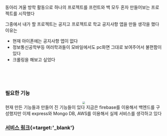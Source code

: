 동아리 겨울 방학 활동으로 하나의 프로젝트를 프런트와 백 모두 혼자 만들어보는 프로젝트를 시작했다

그중에서 내가 할 프로젝트는 공지고 프로젝트로 학교 공지사항 앱을 만들 생각을 했다 이유는

* 현재 아이폰에는 공지사항 앱이 없다
* 정보통신공학부등 여러학과들이 모바일에서도 pc화면 그대로 보여주어서 불편함이 있다
* 크롤링을 해보고 싶었다

&nbsp;

&nbsp;

### 필요한 기능

<center>
<img src="https://user-images.githubusercontent.com/80758613/223025192-c1f64d0e-2296-4363-90b1-2d67bb6cd7dd.png" style="zoom:50%;">
</center>
현재 만든 기능들과 만들어 진 기능들이 있다 지금은 firebase를 이용해서 백엔드를 구성했지만 이제 express와 Mongo DB, AWS를 이용해서 실제 서비스를 생각하고 있다

### [서비스 링크](https://notification-go-cbnu){=target:'_blank'}


